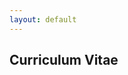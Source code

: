 ```yaml
---
layout: default
---
```


## Curriculum Vitae

<object class="pdf" data="assets/documents/Edward Delmonico CV.pdf" alt="CV" width="100%" height="1000"/>